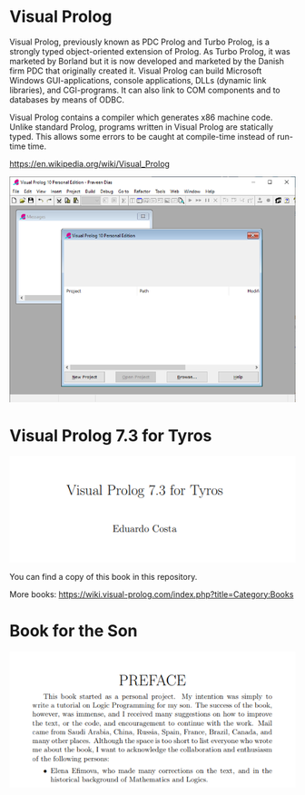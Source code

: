 # Visual Prolog

Visual Prolog, previously known as PDC Prolog and Turbo Prolog, is a strongly typed object-oriented extension of Prolog. As Turbo Prolog, it was marketed by Borland but it is now developed and marketed by the Danish firm PDC that originally created it. Visual Prolog can build Microsoft Windows GUI-applications, console applications, DLLs (dynamic link libraries), and CGI-programs. It can also link to COM components and to databases by means of ODBC.

Visual Prolog contains a compiler which generates x86 machine code. Unlike standard Prolog, programs written in Visual Prolog are statically typed. This allows some errors to be caught at compile-time instead of run-time time.

https://en.wikipedia.org/wiki/Visual_Prolog

![installing-visual-prolog-personal-edition](installing-visual-prolog-personal-edition.png)

# Visual Prolog 7.3 for Tyros

![Tyros](tyros-visual-prolog.png)

You can find a copy of this book in this repository.

More books: https://wiki.visual-prolog.com/index.php?title=Category:Books

# Book for the Son

![Book for the son](book-for-the-son.png)
